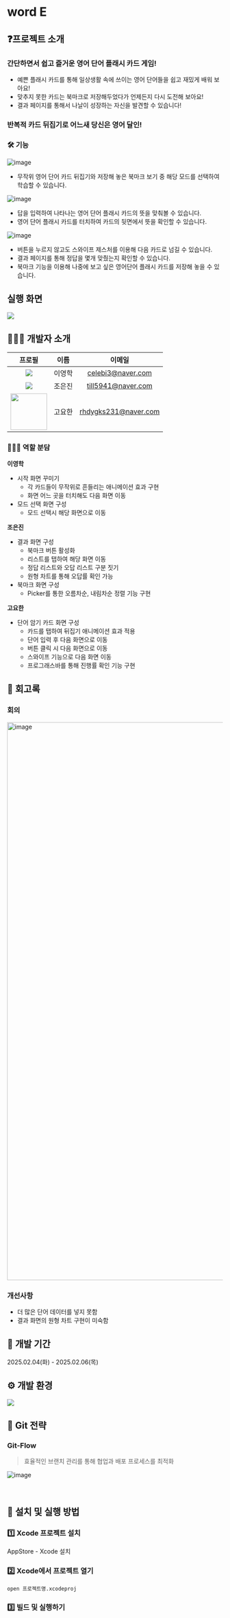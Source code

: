 # word E

## ❓프로젝트 소개
### **간단하면서 쉽고 즐거운 영어 단어 플래시 카드 게임!**
- 예쁜 플래시 카드를 통해 일상생활 속에 쓰이는 영어 단어들을 쉽고 재밌게 배워 보아요!
- 맞추지 못한 카드는 북마크로 저장해두었다가 언제든지 다시 도전해 보아요!
- 결과 페이지를 통해서 나날이 성장하는 자신을 발견할 수 있습니다!

### **반복적 카드 뒤집기로 어느새 당신은 영어 달인!**

### 🛠️ 기능
![image](https://github.com/user-attachments/assets/938bbf15-b2e3-4478-ad4d-774be4668e91)


- 무작위 영어 단어 카드 뒤집기와 저장해 놓은 북마크 보기 중 해당 모드를 선택하여 학습할 수 있습니다.

![image](https://github.com/user-attachments/assets/096f5c65-ed3c-4515-bfc9-aa3e43c8bcdf)

- 답을 입력하여 나타나는 영어 단어 플래시 카드의 뜻을 맞춰볼 수 있습니다.
- 영어 단어 플래시 카드를 터치하여 카드의 뒷면에서 뜻을 확인할 수 있습니다.


![image](https://github.com/user-attachments/assets/079accba-6043-44b1-9d0b-e045990d318d)

- 버튼을 누르지 않고도 스와이프 제스처를 이용해 다음 카드로 넘길 수 있습니다.
- 결과 페이지를 통해 정답을 몇개 맞췄는지 확인할 수 있습니다.
- 북마크 기능을 이용해 나중에 보고 싶은 영어단어 플래시 카드를 저장해 놓을 수 있습니다.

## 실행 화면
<img src="https://github.com/user-attachments/assets/0ffcf9c5-80fd-4d2f-bb7e-e4b0c38b2399">


## 👩🏻‍💻 개발자 소개

|프로필|이름|이메일|
|:----:|:---:|:-----:|
|<img src="https://avatars.githubusercontent.com/ynghk?s=100"/>|이영학| celebi3@naver.com |
|<img src="https://avatars.githubusercontent.com/whswls?s=100"/>|조은진| till5941@naver.com |
|<img src="https://avatars.githubusercontent.com/yohns231?s=100" style="width: 85px;"/>|고요한| rhdygks231@naver.com |

### 💁🏻‍♀️ 역할 분담

**이영학**
- 시작 화면 꾸미기
  - 각 카드들이 무작위로 흔들리는 애니메이션 효과 구현
  - 화면 어느 곳을 터치해도 다음 화면 이동
- 모드 선택 화면 구성
  - 모드 선택시 해당 화면으로 이동

**조은진**
- 결과 화면 구성
  - 북마크 버튼 활성화
  - 리스트를 탭하여 해당 화면 이동
  - 정답 리스트와 오답 리스트 구분 짓기
  - 원형 차트를 통해 오답률 확인 가능
- 북마크 화면 구성
  - Picker를 통한 오름차순, 내림차순 정렬 기능 구현

**고요한** 
- 단어 암기 카드 화면 구성
  - 카드를 탭하여 뒤집기 애니메이션 효과 적용
  - 단어 입력 후 다음 화면으로 이동
  - 버튼 클릭 시 다음 화면으로 이동
  - 스와이프 기능으로 다음 화면 이동
  - 프로그래스바를 통해 진행률 확인 기능 구현

## 📝 회고록
### 회의
<img width="1300" alt="image" src="https://github.com/user-attachments/assets/378491c5-ef81-4f3a-9198-e4ff8991219f" />

### 개선사항
- 더 많은 단어 데이터를 넣지 못함
- 결과 화면의 원형 차트 구현이 미숙함

## 📆 개발 기간
2025.02.04(화) - 2025.02.06(목)


## ⚙️ 개발 환경
<img src="https://img.shields.io/badge/Xcode-147EFB?style=for-the-badge&logo=Xcode&logoColor=white">



## 🚀 Git 전략
### Git-Flow
> 효율적인 브랜치 관리를 통해 협업과 배포 프로세스를 최적화

![image](https://github.com/user-attachments/assets/fbd3b35b-bda9-45d6-bfab-3bad5e110477)

<br>

## 🔗 설치 및 실행 방법

### 1️⃣ Xcode 프로젝트 설치

AppStore - Xcode 설치

### 2️⃣ Xcode에서 프로젝트 열기
```
open 프로젝트명.xcodeproj
```

### 3️⃣ 빌드 및 실행하기


